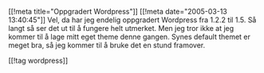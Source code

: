 [[!meta  title="Oppgradert Wordpress"]]
[[!meta  date="2005-03-13 13:40:45"]]
Vel, da har jeg endelig oppgradert Wordpress fra 1.2.2 til 1.5. Så langt så ser det ut til å fungere helt utmerket. Men jeg tror ikke at jeg kommer til å lage mitt eget theme denne gangen. Synes default themet er meget bra, så jeg kommer til å bruke det en stund framover.

[[!tag  wordpress]]